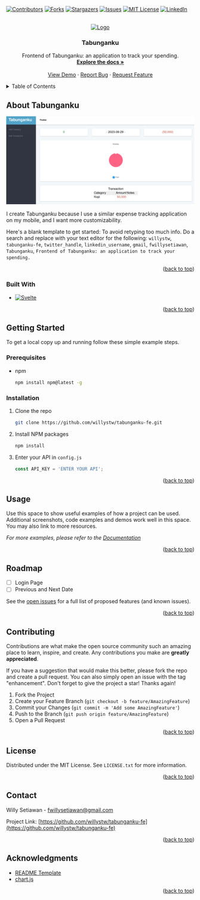 <!-- Improved compatibility of back to top link: See: https://github.com/othneildrew/Best-README-Template/pull/73 -->
<a name="readme-top"></a>
<!--
*** Thanks for checking out the Best-README-Template. If you have a suggestion
*** that would make this better, please fork the repo and create a pull request
*** or simply open an issue with the tag "enhancement".
*** Don't forget to give the project a star!
*** Thanks again! Now go create something AMAZING! :D
-->



<!-- PROJECT SHIELDS -->
<!--
*** I'm using markdown "reference style" links for readability.
*** Reference links are enclosed in brackets [ ] instead of parentheses ( ).
*** See the bottom of this document for the declaration of the reference variables
*** for contributors-url, forks-url, etc. This is an optional, concise syntax you may use.
*** https://www.markdownguide.org/basic-syntax/#reference-style-links
-->
[![Contributors][contributors-shield]][contributors-url]
[![Forks][forks-shield]][forks-url]
[![Stargazers][stars-shield]][stars-url]
[![Issues][issues-shield]][issues-url]
[![MIT License][license-shield]][license-url]
[![LinkedIn][linkedin-shield]][linkedin-url]



<!-- PROJECT LOGO -->
<br />
<div align="center">
  <a href="https://github.com/willystw/tabunganku-fe">
    <img src="images/logo.png" alt="Logo" width="80" height="80">
  </a>

<h3 align="center">Tabunganku</h3>

  <p align="center">
    Frontend of Tabunganku: an application to track your spending.
    <br />
    <a href="https://github.com/willystw/tabunganku-fe"><strong>Explore the docs »</strong></a>
    <br />
    <br />
    <a href="https://github.com/willystw/tabunganku-fe">View Demo</a>
    ·
    <a href="https://github.com/willystw/tabunganku-fe/issues">Report Bug</a>
    ·
    <a href="https://github.com/willystw/tabunganku-fe/issues">Request Feature</a>
  </p>
</div>



<!-- TABLE OF CONTENTS -->
<details>
  <summary>Table of Contents</summary>
  <ol>
    <li>
      <a href="#about-the-project">About The Project</a>
      <ul>
        <li><a href="#built-with">Built With</a></li>
      </ul>
    </li>
    <li>
      <a href="#getting-started">Getting Started</a>
      <ul>
        <li><a href="#prerequisites">Prerequisites</a></li>
        <li><a href="#installation">Installation</a></li>
      </ul>
    </li>
    <li><a href="#usage">Usage</a></li>
    <li><a href="#roadmap">Roadmap</a></li>
    <li><a href="#contributing">Contributing</a></li>
    <li><a href="#license">License</a></li>
    <li><a href="#contact">Contact</a></li>
    <li><a href="#acknowledgments">Acknowledgments</a></li>
  </ol>
</details>



<!-- ABOUT THE PROJECT -->
## About Tabunganku

[![Tabunganku Screen Shot][product-screenshot]](https://example.com)

I create Tabunganku because I use a similar expense tracking application on my mobile, and I want more customizability.

Here's a blank template to get started: To avoid retyping too much info. Do a search and replace with your text editor for the following: `willystw`, `tabunganku-fe`, `twitter_handle`, `linkedin_username`, `gmail`, `fwillysetiawan`, `Tabunganku`, `Frontend of Tabunganku: an application to track your spending.`

<p align="right">(<a href="#readme-top">back to top</a>)</p>



### Built With

* [![Svelte][Svelte.dev]][Svelte-url]

<p align="right">(<a href="#readme-top">back to top</a>)</p>



<!-- GETTING STARTED -->
## Getting Started

To get a local copy up and running follow these simple example steps.

### Prerequisites

* npm
  ```sh
  npm install npm@latest -g
  ```

### Installation

1. Clone the repo
   ```sh
   git clone https://github.com/willystw/tabunganku-fe.git
   ```
2. Install NPM packages
   ```sh
   npm install
   ```
3. Enter your API in `config.js`
   ```js
   const API_KEY = 'ENTER YOUR API';
   ```

<p align="right">(<a href="#readme-top">back to top</a>)</p>



<!-- USAGE EXAMPLES -->
## Usage

Use this space to show useful examples of how a project can be used. Additional screenshots, code examples and demos work well in this space. You may also link to more resources.

_For more examples, please refer to the [Documentation](https://example.com)_

<p align="right">(<a href="#readme-top">back to top</a>)</p>



<!-- ROADMAP -->
## Roadmap

- [ ] Login Page
- [ ] Previous and Next Date

See the [open issues](https://github.com/willystw/tabunganku-fe/issues) for a full list of proposed features (and known issues).

<p align="right">(<a href="#readme-top">back to top</a>)</p>



<!-- CONTRIBUTING -->
## Contributing

Contributions are what make the open source community such an amazing place to learn, inspire, and create. Any contributions you make are **greatly appreciated**.

If you have a suggestion that would make this better, please fork the repo and create a pull request. You can also simply open an issue with the tag "enhancement".
Don't forget to give the project a star! Thanks again!

1. Fork the Project
2. Create your Feature Branch (`git checkout -b feature/AmazingFeature`)
3. Commit your Changes (`git commit -m 'Add some AmazingFeature'`)
4. Push to the Branch (`git push origin feature/AmazingFeature`)
5. Open a Pull Request

<p align="right">(<a href="#readme-top">back to top</a>)</p>



<!-- LICENSE -->
## License

Distributed under the MIT License. See `LICENSE.txt` for more information.

<p align="right">(<a href="#readme-top">back to top</a>)</p>



<!-- CONTACT -->
## Contact

Willy Setiawan - fwillysetiawan@gmail.com

Project Link: [https://github.com/willystw/tabunganku-fe](https://github.com/willystw/tabunganku-fe)

<p align="right">(<a href="#readme-top">back to top</a>)</p>



<!-- ACKNOWLEDGMENTS -->
## Acknowledgments

* [README Template](https://github.com/othneildrew/Best-README-Template)
* [chart.js](https://www.chartjs.org/)

<p align="right">(<a href="#readme-top">back to top</a>)</p>



<!-- MARKDOWN LINKS & IMAGES -->
<!-- https://www.markdownguide.org/basic-syntax/#reference-style-links -->
[contributors-shield]: https://img.shields.io/github/contributors/willystw/tabunganku-fe.svg?style=for-the-badge
[contributors-url]: https://github.com/willystw/tabunganku-fe/graphs/contributors
[forks-shield]: https://img.shields.io/github/forks/willystw/tabunganku-fe.svg?style=for-the-badge
[forks-url]: https://github.com/willystw/tabunganku-fe/network/members
[stars-shield]: https://img.shields.io/github/stars/willystw/tabunganku-fe.svg?style=for-the-badge
[stars-url]: https://github.com/willystw/tabunganku-fe/stargazers
[issues-shield]: https://img.shields.io/github/issues/willystw/tabunganku-fe.svg?style=for-the-badge
[issues-url]: https://github.com/willystw/tabunganku-fe/issues
[license-shield]: https://img.shields.io/github/license/willystw/tabunganku-fe.svg?style=for-the-badge
[license-url]: https://github.com/willystw/tabunganku-fe/blob/master/LICENSE.txt
[linkedin-shield]: https://img.shields.io/badge/-LinkedIn-black.svg?style=for-the-badge&logo=linkedin&colorB=555
[linkedin-url]: https://linkedin.com/in/willy-s-0147561a6
[product-screenshot]: docs/images/screenshot.png
[Next.js]: https://img.shields.io/badge/next.js-000000?style=for-the-badge&logo=nextdotjs&logoColor=white
[Next-url]: https://nextjs.org/
[React.js]: https://img.shields.io/badge/React-20232A?style=for-the-badge&logo=react&logoColor=61DAFB
[React-url]: https://reactjs.org/
[Vue.js]: https://img.shields.io/badge/Vue.js-35495E?style=for-the-badge&logo=vuedotjs&logoColor=4FC08D
[Vue-url]: https://vuejs.org/
[Angular.io]: https://img.shields.io/badge/Angular-DD0031?style=for-the-badge&logo=angular&logoColor=white
[Angular-url]: https://angular.io/
[Svelte.dev]: https://img.shields.io/badge/Svelte-4A4A55?style=for-the-badge&logo=svelte&logoColor=FF3E00
[Svelte-url]: https://svelte.dev/
[Laravel.com]: https://img.shields.io/badge/Laravel-FF2D20?style=for-the-badge&logo=laravel&logoColor=white
[Laravel-url]: https://laravel.com
[Bootstrap.com]: https://img.shields.io/badge/Bootstrap-563D7C?style=for-the-badge&logo=bootstrap&logoColor=white
[Bootstrap-url]: https://getbootstrap.com
[JQuery.com]: https://img.shields.io/badge/jQuery-0769AD?style=for-the-badge&logo=jquery&logoColor=white
[JQuery-url]: https://jquery.com 
